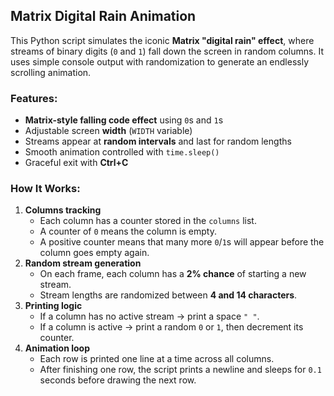 ## Matrix Digital Rain Animation
This Python script simulates the iconic **Matrix "digital rain" effect**, where streams of binary digits (`0` and `1`) fall down the screen in random columns. It uses simple console output with randomization to generate an endlessly scrolling animation.

### Features:
- **Matrix-style falling code effect** using `0`s and `1`s  
- Adjustable screen **width** (`WIDTH` variable)  
- Streams appear at **random intervals** and last for random lengths  
- Smooth animation controlled with `time.sleep()`  
- Graceful exit with **Ctrl+C**  


### How It Works:
1. **Columns tracking**  
   - Each column has a counter stored in the `columns` list.  
   - A counter of `0` means the column is empty.  
   - A positive counter means that many more `0`/`1`s will appear before the column goes empty again.
2. **Random stream generation**  
   - On each frame, each column has a **2% chance** of starting a new stream.  
   - Stream lengths are randomized between **4 and 14 characters**.
3. **Printing logic**  
   - If a column has no active stream → print a space `" "`.  
   - If a column is active → print a random `0` or `1`, then decrement its counter.
4. **Animation loop**  
   - Each row is printed one line at a time across all columns.  
   - After finishing one row, the script prints a newline and sleeps for `0.1` seconds before drawing the next row.  
